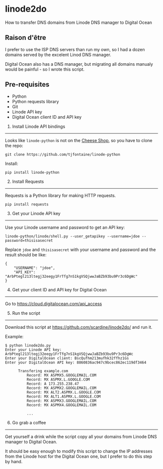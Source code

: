 linode2do
=========

How to transfer DNS domains from Linode DNS manager to Digital Ocean

Raison d'être
-------------

I prefer to use the ISP DNS servers than run my own, so I had a dozen domains served by the excelent Linod DNS manager.

Digital Ocean also has a DNS manager, but migrating all domains manualy would be painful - so I wrote this script.

Pre-requisites
--------------

 - Python
 - Python requests library
 - Git
 - Linode API key
 - Digital Ocean client ID and API key

1. Install Linode API bindings
------------------------------

Looks like `linode-python` is not on the [Cheese Shop](https://pypi.python.org/pypi), so you have to clone the repo:

    git clone https://github.com/tjfontaine/linode-python
    
Install:

    pip install linode-python
    
2. Install Requests
-------------------

Requests is a Python library for making HTTP requests.

    pip install requests
    
    
3. Get your Linode API key
--------------------------

Use your Linode username and password to get an API key:

    linode-python/linode/shell.py --user_getapikey --username=jdoe --password=thisisasecret
    
Replace `jdoe` and `thisisasecret` with your username and password and the result should be like:

    {
        "USERNAME": "jdoe",
        "API_KEY": "ArbPtegl213ltegj32eegy1FrTfg7nS1kgVSQjwwJaBZb93bu9Pr3c6DgWc"
    }

4. Get your client ID and API key for Digital Ocean
---------------------------------------------------

Go to https://cloud.digitalocean.com/api_access

5. Run the script
-----------------

Download this script at https://github.com/scardine/linode2do/ and run it.

Example:

    $ python linode2do.py
    Enter your Linode API key: ArbPtegl213ltegj32eegy1FrTfg7nS1kgVSQjwwJaBZb93bu9Pr3c6DgWc
    Enter your DigitalOcean client: BscQufhm213mufhk32ffhz1Gs
    Enter your DigitalOcean API key: 8860836ac947c9bcec862ec119df3464
    
          Transfering example.com
              Record: MX ASPMX5.GOOGLEMAIL.COM
              Record: MX ASPMX.L.GOOGLE.COM
              Record: A 173.255.238.47
              Record: MX ASPMX2.GOOGLEMAIL.COM
              Record: MX ALT2.ASPMX.L.GOOGLE.COM
              Record: MX ALT1.ASPMX.L.GOOGLE.COM
              Record: MX ASPMX3.GOOGLEMAIL.COM
              Record: MX ASPMX4.GOOGLEMAIL.COM
              
              ...

6. Go grab a coffee
-------------------

Get yourself a drink while the script copy all your domains from Linode DNS manager to Digital Ocean.

It should be easy enough to modify this script to change the IP addresses from the Linode host for the Digital Ocean one, but I prefer to do this step by hand.

